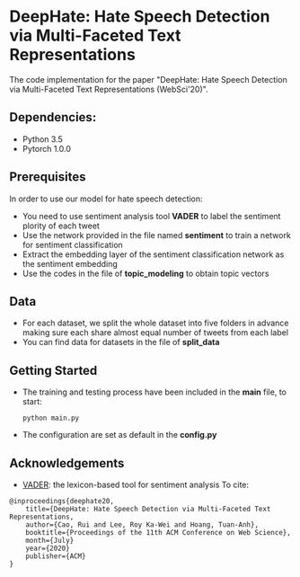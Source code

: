 # DeepHate: Hate Speech Detection via Multi-Faceted Text Representations  
The code implementation for the paper "DeepHate: Hate Speech Detection via Multi-Faceted Text Representations (WebSci'20)".  

## Dependencies:  

- Python 3.5
- Pytorch 1.0.0

## Prerequisites  
In order to use our model for hate speech detection:

- You need to use sentiment analysis tool **VADER** to label the sentiment plority of each tweet  
- Use the network provided in the file named **sentiment** to train a network for sentiment classification  
- Extract the embedding layer of the sentiment classification network as the sentiment embedding  
- Use the codes in the file of **topic_modeling** to obtain topic vectors

## Data  

- For each dataset, we split the whole dataset into five folders in advance making sure each share almost equal number of tweets from each label
- You can find data for datasets in the file of **split_data**

## Getting Started

- The training and testing process have been included in the **main** file, to start:  

    ``` python main.py ```
    
- The configuration are set as default in the **config.py**

## Acknowledgements  
- [VADER](https://github.com/cjhutto/vaderSentiment): the lexicon-based tool for sentiment analysis
To cite:
```
@inproceedings{deephate20,
    title={DeepHate: Hate Speech Detection via Multi-Faceted Text Representations,
    author={Cao, Rui and Lee, Roy Ka-Wei and Hoang, Tuan-Anh},
    booktitle={Proceedings of the 11th ACM Conference on Web Science},
    month={July}
    year={2020}
    publisher={ACM}
}
```
